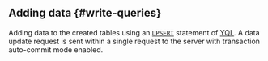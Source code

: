 ## Adding data {#write-queries}

Adding data to the created tables using an [`UPSERT`](../../../../../yql/reference/syntax/upsert_into.md) statement of [YQL](../../../../../yql/reference/index.md). A data update request is sent within a single request to the server with transaction auto-commit mode enabled.

